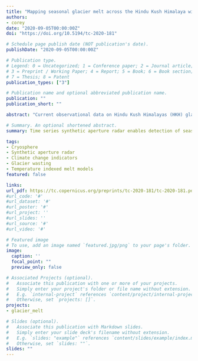 ```yaml
---
title: "Mapping seasonal glacier melt across the Hindu Kush Himalaya with time series SAR "
authors:
- corey
date: "2020-09-05T00:00:00Z"
doi: "https://doi.org/10.5194/tc-2020-181"

# Schedule page publish date (NOT publication's date).
publishDate: "2020-09-05T00:00:00Z"

# Publication type.
# Legend: 0 = Uncategorized; 1 = Conference paper; 2 = Journal article;
# 3 = Preprint / Working Paper; 4 = Report; 5 = Book; 6 = Book section;
# 7 = Thesis; 8 = Patent
publication_types: ["3"]

# Publication name and optional abbreviated publication name.
publication: ""
publication_short: ""

abstract: "Current observational data on Hindu Kush Himalayas (HKH) glaciers are sparse and characterizations of seasonal melt dynamics are limited. Time series synthetic aperture radar (SAR) imagery enables detection of reach-scale glacier melt characteristics across continents. We analyze C-band Sentinel-1 A/B SAR time series data, comprised of 32,741 Sentinel-1 A/B SAR images, determine the duration of seasonal glacier melting for 76,831 glaciers (65,108 km2), defined using optical observations, in the HKH across the calendar years 2017–2019. Signals of melt onset and duration are recorded at 90 m spatial resolution and 12-day temporal repeat across 96.62 % (62,907 km2) of the HKH cryosphere. Melt signals persist for more than 40 % of the year at elevations below 4,000 m a.s.l. and in excess of 15 % of each year at elevations exceeding 7,000 m a.s.l. Melt retrievals resemble characteristics of glacio-climatic subregions of the HKH: melt onsets sooner and occurs for a longer portion of each year in the Central and Eastern Himalaya compared to the Western Himalaya and Karakoram regions. Retrievals of seasonal melting span all elevation ranges of significant glacier area in the HKH region, extending greater than 1 km above the maximum elevation of an interpolated 0 ºC summer isotherm. Furthermore, high elevation percolation zones are apparent from meltwater retention indicated by signals of delayed refreeze. Time series SAR datasets are suitable to support operational monitoring of glacier surface melt and the development and assessment of surface energy balance models of melt-driven ablation across the high-elevation temperate global cryosphere."

# Summary. An optional shortened abstract.
summary: Time series synthetic aperture radar enables detection of seasonal reach-scale glacier surface melting across continents, a key component of surface energy balance for mountain glaciers. We observe melting across a majority of the Hindu Kush Himalaya (HKH) cryosphere. Surface melting for the HKH lasts for close to 5 months per year on average and for just below 2 months at elevations exceeding 7,000 m a.s.l. Further, there are indications that melting is more than superficial at high elevations.

tags:
- Cryosphere
- Synthetic aperture radar
- Climate change indicators
- Glacier wasting
- Temperature indexed melt models
featured: false

links:
url_pdf: https://tc.copernicus.org/preprints/tc-2020-181/tc-2020-181.pdf
#url_code: '#'
#url_dataset: '#'
#url_poster: '#'
#url_project: ''
#url_slides: ''
#url_source: '#'
#url_video: '#'

# Featured image
# To use, add an image named `featured.jpg/png` to your page's folder. 
image:
  caption: ''
  focal_point: ""
  preview_only: false

# Associated Projects (optional).
#   Associate this publication with one or more of your projects.
#   Simply enter your project's folder or file name without extension.
#   E.g. `internal-project` references `content/project/internal-project/index.md`.
#   Otherwise, set `projects: []`.
projects:
- glacier_melt

# Slides (optional).
#   Associate this publication with Markdown slides.
#   Simply enter your slide deck's filename without extension.
#   E.g. `slides: "example"` references `content/slides/example/index.md`.
#   Otherwise, set `slides: ""`.
slides: ""
---
```




